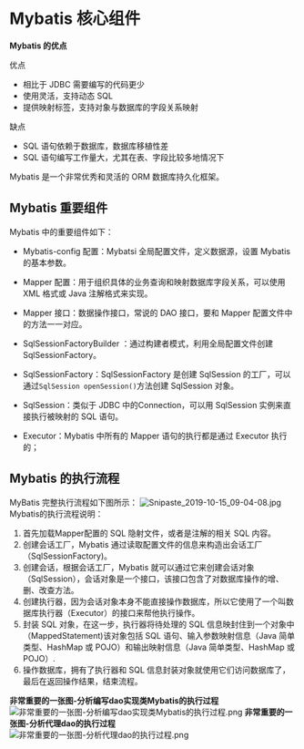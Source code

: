 #  Mybatis 核心组件

**Mybatis 的优点**

优点

+ 相比于 JDBC 需要编写的代码更少
+ 使用灵活，支持动态 SQL
+ 提供映射标签，支持对象与数据库的字段关系映射

缺点

+ SQL 语句依赖于数据库，数据库移植性差
+ SQL 语句编写工作量大，尤其在表、字段比较多地情况下

Mybatis 是一个非常优秀和灵活的 ORM 数据库持久化框架。

## Mybatis 重要组件

Mybatis 中的重要组件如下：

+ Mybatis-config 配置：Mybatsi 全局配置文件，定义数据源，设置 Mybatis 的基本参数。

+ Mapper 配置：用于组织具体的业务查询和映射数据库字段关系，可以使用 XML 格式或 Java 注解格式来实现。

+ Mapper 接口：数据操作接口，常说的 DAO 接口，要和 Mapper 配置文件中的方法一一对应。
+ SqlSessionFactoryBuilder ：通过构建者模式，利用全局配置文件创建 SqlSessionFactory。
+ SqlSessionFactory：SqlSessionFactory 是创建 SqlSession 的工厂，可以通过`SqlSession openSession()`方法创建 SqlSession 对象。
+ SqlSession：类似于 JDBC 中的Connection，可以用 SqlSession 实例来直接执行被映射的 SQL 语句。
+ Executor：Mybatis 中所有的 Mapper 语句的执行都是通过 Executor 执行的；

## Mybatis 的执行流程

MyBatis 完整执行流程如下图所示：
![Snipaste_2019-10-15_09-04-08.jpg](https://i.loli.net/2019/10/15/7LJvx5lf4YS8Ttm.jpg)
Mybatis的执行流程说明：
1. 首先加载Mapper配置的 SQL 隐射文件，或者是注解的相关 SQL 内容。
2. 创建会话工厂，Mybatis 通过读取配置文件的信息来构造出会话工厂（SqlSessionFactory)。
3. 创建会话，根据会话工厂，Mybatis 就可以通过它来创建会话对象（SqlSession），会话对象是一个接口，该接口包含了对数据库操作的增、删、改查方法。
4. 创建执行器，因为会话对象本身不能直接操作数据库，所以它使用了一个叫数据库执行器（Executor）的接口来帮他执行操作。
5. 封装 SQL 对象，在这一步，执行器将待处理的 SQL 信息映封住到一个对象中（MappedStatement)该对象包括 SQL 语句、输入参数映射信息（Java 简单类型、HashMap 或 POJO）和输出映射信息（Java 简单类型、HashMap 或 POJO）.
6. 操作数据库，拥有了执行器和 SQL 信息封装对象就使用它们访问数据库了，最后在返回操作结果，结束流程。

**非常重要的一张图-分析编写dao实现类Mybatis的执行过程**
![非常重要的一张图-分析编写dao实现类Mybatis的执行过程.png](https://i.loli.net/2019/10/15/839a4pCisRXSKnH.png)
**非常重要的一张图-分析代理dao的执行过程**
![非常重要的一张图-分析代理dao的执行过程.png](https://i.loli.net/2019/10/15/LwE7BOYqsmGpbPo.png)
